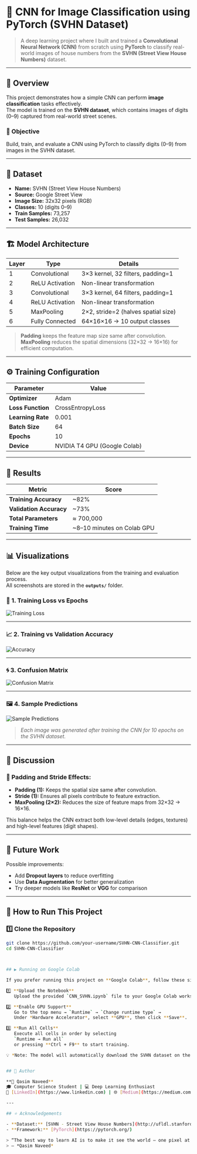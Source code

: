 # 🧠 CNN for Image Classification using PyTorch (SVHN Dataset)

> A deep learning project where I built and trained a **Convolutional Neural Network (CNN)** from scratch using **PyTorch** to classify real-world images of house numbers from the **SVHN (Street View House Numbers)** dataset.

---

## 📘 Overview

This project demonstrates how a simple CNN can perform **image classification** tasks effectively.  
The model is trained on the **SVHN dataset**, which contains images of digits (0–9) captured from real-world street scenes.

### 🎯 Objective
Build, train, and evaluate a CNN using PyTorch to classify digits (0–9) from images in the SVHN dataset.

---

## 🧩 Dataset

- **Name:** SVHN (Street View House Numbers)
- **Source:** Google Street View
- **Image Size:** 32x32 pixels (RGB)
- **Classes:** 10 (digits 0–9)
- **Train Samples:** 73,257  
- **Test Samples:** 26,032  

---

## 🏗️ Model Architecture

| Layer | Type | Details |
|--------|------|----------|
| 1 | Convolutional | 3×3 kernel, 32 filters, padding=1 |
| 2 | ReLU Activation | Non-linear transformation |
| 3 | Convolutional | 3×3 kernel, 64 filters, padding=1 |
| 4 | ReLU Activation | Non-linear transformation |
| 5 | MaxPooling | 2×2, stride=2 (halves spatial size) |
| 6 | Fully Connected | 64×16×16 → 10 output classes |

> **Padding** keeps the feature map size same after convolution.  
> **MaxPooling** reduces the spatial dimensions (32×32 → 16×16) for efficient computation.

---

## ⚙️ Training Configuration

| Parameter | Value |
|------------|--------|
| **Optimizer** | Adam |
| **Loss Function** | CrossEntropyLoss |
| **Learning Rate** | 0.001 |
| **Batch Size** | 64 |
| **Epochs** | 10 |
| **Device** | NVIDIA T4 GPU (Google Colab) |

---

## 🧠 Results

| Metric | Score |
|--------|--------|
| **Training Accuracy** | ~82% |
| **Validation Accuracy** | ~73% |
| **Total Parameters** | ≈ 700,000 |
| **Training Time** | ~8–10 minutes on Colab GPU |

---

## 📊 Visualizations

Below are the key output visualizations from the training and evaluation process.  
All screenshots are stored in the **`outputs/`** folder.

### 🧮 1. Training Loss vs Epochs
![Training Loss](./outputs/1.png)

---

### 📈 2. Training vs Validation Accuracy
![Accuracy](./outputs/2.png)

---

### 🌀 3. Confusion Matrix
![Confusion Matrix](./outputs/3.png)

---

### 🖼️ 4. Sample Predictions
![Sample Predictions](./outputs/4.png)

> *Each image was generated after training the CNN for 10 epochs on the SVHN dataset.*
----

## 💬 Discussion

### 🧩 Padding and Stride Effects:
- **Padding (1):** Keeps the spatial size same after convolution.  
- **Stride (1):** Ensures all pixels contribute to feature extraction.  
- **MaxPooling (2×2):** Reduces the size of feature maps from 32×32 → 16×16.  

This balance helps the CNN extract both low-level details (edges, textures) and high-level features (digit shapes).

---

## 🔮 Future Work

Possible improvements:
- Add **Dropout layers** to reduce overfitting  
- Use **Data Augmentation** for better generalization  
- Try deeper models like **ResNet** or **VGG** for comparison  

---

## 🚀 How to Run This Project

### 1️⃣ Clone the Repository
```bash
git clone https://github.com/your-username/SVHN-CNN-Classifier.git
cd SVHN-CNN-Classifier



## ▶️ Running on Google Colab

If you prefer running this project on **Google Colab**, follow these simple steps:

1️⃣ **Upload the Notebook**  
   Upload the provided `CNN_SVHN.ipynb` file to your Google Colab workspace.

2️⃣ **Enable GPU Support**  
   Go to the top menu → `Runtime` → `Change runtime type` →  
   Under *Hardware Accelerator*, select **GPU**, then click **Save**.

3️⃣ **Run All Cells**  
   Execute all cells in order by selecting  
   `Runtime → Run all`  
   or pressing **Ctrl + F9** to start training.

💡 *Note: The model will automatically download the SVHN dataset on the first run.*


## 🧾 Author

**👤 Qasim Naveed**  
🎓 Computer Science Student | 💻 Deep Learning Enthusiast  
🔗 [LinkedIn](https://www.linkedin.com) | 🌐 [Medium](https://medium.com)

---

## ⭐ Acknowledgements

- **Dataset:** [SVHN - Street View House Numbers](http://ufldl.stanford.edu/housenumbers/)  
- **Framework:** [PyTorch](https://pytorch.org/)  

> “The best way to learn AI is to make it see the world — one pixel at a time.”  
> — *Qasim Naveed*
